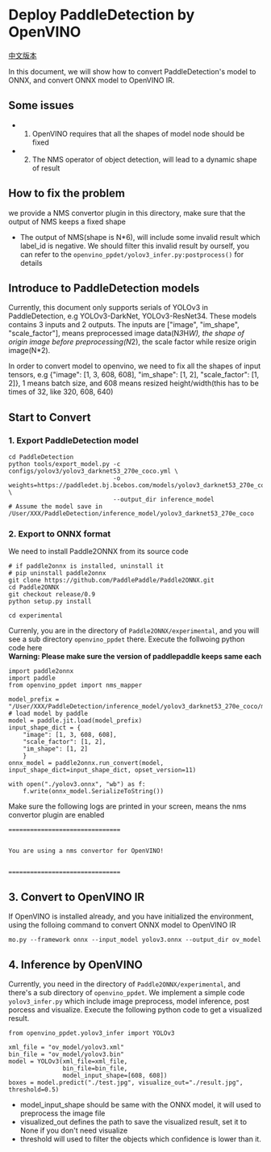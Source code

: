 # Deploy PaddleDetection by OpenVINO

[中文版本](./openvino_ppdet_cn.md)

In this document, we will show how to convert PaddleDetection's model to ONNX, and convert ONNX model to OpenVINO IR.

## Some issues

- 1. OpenVINO requires that all the shapes of model node should be fixed
- 2. The NMS operator of object detection, will lead to a dynamic shape of result

## How to fix the problem

we provide a NMS convertor plugin in this directory, make sure that the output of NMS keeps a fixed shape

- The output of NMS(shape is N*6), will include some invalid result which label_id is negative. We should filter this invalid result by ourself, you can refer to the `openvino_ppdet/yolov3_infer.py:postprocess()` for details

## Introduce to PaddleDetection models

Currently, this document only supports serials of YOLOv3 in PaddleDetection, e.g YOLOv3-DarkNet, YOLOv3-ResNet34. These models contains 3 inputs and 2 outputs. The inputs are ["image", "im_shape", "scale_factor"], means preprocessed image data(N*3*H*W), the shape of origin image before preprocessing(N*2), the scale factor while resize origin image(N*2).

In order to convert model to openvino, we need to fix all the shapes of input tensors, e.g {"image": [1, 3, 608, 608], "im_shape": [1, 2], "scale_factor": [1, 2]}, 1 means batch size, and 608 means resized height/width(this has to be times of 32, like 320, 608, 640)

## Start to Convert

### 1. Export PaddleDetection model

```
cd PaddleDetection
python tools/export_model.py -c configs/yolov3/yolov3_darknet53_270e_coco.yml \
                             -o weights=https://paddledet.bj.bcebos.com/models/yolov3_darknet53_270e_coco.pdparams \
                             --output_dir inference_model
# Assume the model save in /User/XXX/PaddleDetection/inference_model/yolov3_darknet53_270e_coco
```

### 2. Export to ONNX format
We need to install Paddle2ONNX from its source code
```
# if paddle2onnx is installed, uninstall it
# pip uninstall paddle2onnx
git clone https://github.com/PaddlePaddle/Paddle2ONNX.git
cd Paddle2ONNX
git checkout release/0.9
python setup.py install

cd experimental
```

Currenly, you are in the directory of `Paddle2ONNX/experimental`, and you will see a sub directory `openvino_ppdet` there. Execute the follwoing python code here  
**Warning: Please make sure the version of paddlepaddle keeps same each**
```
import paddle2onnx
import paddle
from openvino_ppdet import nms_mapper

model_prefix = "/User/XXX/PaddleDetection/inference_model/yolov3_darknet53_270e_coco/model"
# load model by paddle
model = paddle.jit.load(model_prefix)
input_shape_dict = {
    "image": [1, 3, 608, 608],
    "scale_factor": [1, 2],
    "im_shape": [1, 2]
    }
onnx_model = paddle2onnx.run_convert(model, input_shape_dict=input_shape_dict, opset_version=11)

with open("./yolov3.onnx", "wb") as f:
    f.write(onnx_model.SerializeToString())
```

Make sure the following logs are printed in your screen, means the nms convertor plugin are enabled
```
===============================


You are using a nms convertor for OpenVINO!


===============================
```

## 3. Convert to OpenVINO IR
If OpenVINO is installed already, and you have initialized the environment, using the folloing command to convert ONNX model to OpenVINO IR
```
mo.py --framework onnx --input_model yolov3.onnx --output_dir ov_model
```

## 4. Inference by OpenVINO

Currently, you need in the directory of `Paddle2ONNX/experimental`, and there's a sub directory of `openvino_ppdet`. We implement a simple code `yolov3_infer.py` which include image preprocess, model inference, post porcess and visualize. Execute the following python code to get a visualized result.
```
from openvino_ppdet.yolov3_infer import YOLOv3

xml_file = "ov_model/yolov3.xml"
bin_file = "ov_model/yolov3.bin"
model = YOLOv3(xml_file=xml_file,
               bin_file=bin_file,
               model_input_shape=[608, 608])
boxes = model.predict("./test.jpg", visualize_out="./result.jpg", threshold=0.5)
```
- model_input_shape should be same with the ONNX model, it will used to preprocess the image file
- visualized_out defines the path to save the visualized result, set it to None if you don't need visualize
- threshold will used to filter the objects which confidence is lower than it.
